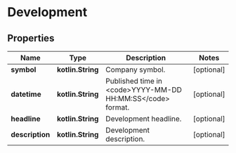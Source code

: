 
# Development

## Properties
Name | Type | Description | Notes
------------ | ------------- | ------------- | -------------
**symbol** | **kotlin.String** | Company symbol. |  [optional]
**datetime** | **kotlin.String** | Published time in &lt;code&gt;YYYY-MM-DD HH:MM:SS&lt;/code&gt; format. |  [optional]
**headline** | **kotlin.String** | Development headline. |  [optional]
**description** | **kotlin.String** | Development description. |  [optional]



